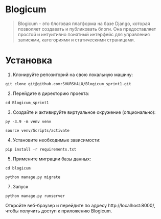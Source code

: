 # Blogicum

> Blogicum - это блоговая платформа на базе Django,
которая позволяет создавать и публиковать блоги. 
Она предоставляет простой и интуитивно понятный интерфейс для управления записями, 
категориями и статическими страницами.

# Установка

1. Клонируйте репозиторий на свою локальную машину:
```
git clone git@github.com:SHURSHALO/Blogicum_sprint1.git
```
2. Перейдите в директорию проекта:
```
cd Blogicum_sprint1
```
3. Создайте и активируйте виртуальное окружение (опционально):
```
py -3.9 -m venv venv
```
```
source venv/Scripts/activate
```
4. Установите необходимые зависимости:
```
pip install -r requirements.txt
```
5. Примените миграции базы данных:
```
cd blogicum
```
```
python manage.py migrate
```

7. Запуск
```
python manage.py runserver
```

Откройте веб-браузер и перейдите по адресу http://localhost:8000/, чтобы получить доступ к приложению Blogicum.
